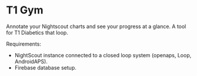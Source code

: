 # T1 Gym

Annotate your Nightscout charts and see your progress at a glance. A tool for T1 Diabetics that loop.

Requirements:

- NightScout instance connected to a closed loop system (openaps, Loop, AndroidAPS).
- Firebase database setup. 


